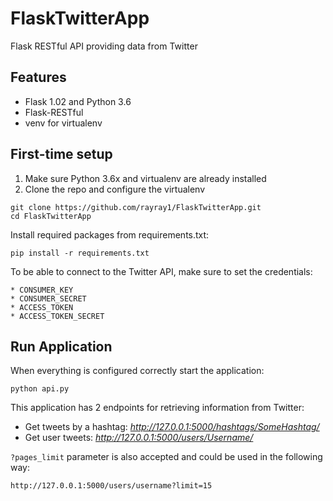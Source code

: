 # FlaskTwitterApp

 Flask RESTful API  providing data from Twitter

 ## Features

 * Flask 1.02 and Python 3.6
 * Flask-RESTful
 * venv for virtualenv


 ## First-time setup

 1.  Make sure Python 3.6x and virtualenv are already installed
 2.  Clone the repo and configure the virtualenv

 ```
git clone https://github.com/rayray1/FlaskTwitterApp.git
cd FlaskTwitterApp
```

Install required packages from requirements.txt:

    pip install -r requirements.txt

To be able to connect to the Twitter API, make sure to set the credentials:

    * CONSUMER_KEY
    * CONSUMER_SECRET
    * ACCESS_TOKEN
    * ACCESS_TOKEN_SECRET

## Run Application
When everything is configured correctly start the application:

```
python api.py
```

This application has 2 endpoints for retrieving information from Twitter:
* Get tweets by a hashtag: _http://127.0.0.1:5000/hashtags/SomeHashtag/_
* Get user tweets: _http://127.0.0.1:5000/users/Username/_

`?pages_limit` parameter is also accepted and could be used in the following way:

    http://127.0.0.1:5000/users/username?limit=15
